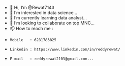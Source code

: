 - 👋 Hi, I’m @Rewat7143
- 👀 I’m interested in data science...
- 🌱 I’m currently learning data analyst...
- 💞️ I’m looking to collaborate on top MNC...
- 📫 How to reach me :
-     Mobile   : 6281783825
-     Linkedin : https://www.linkedin.com/in/reddyrewat/
-     E-mail   : reddyrewat2103@gmail.com...

<!---
Rewat7143/Rewat7143 is a ✨ special ✨ repository because its `README.md` (this file) appears on your GitHub profile.
You can click the Preview link to take a look at your changes.
--->
